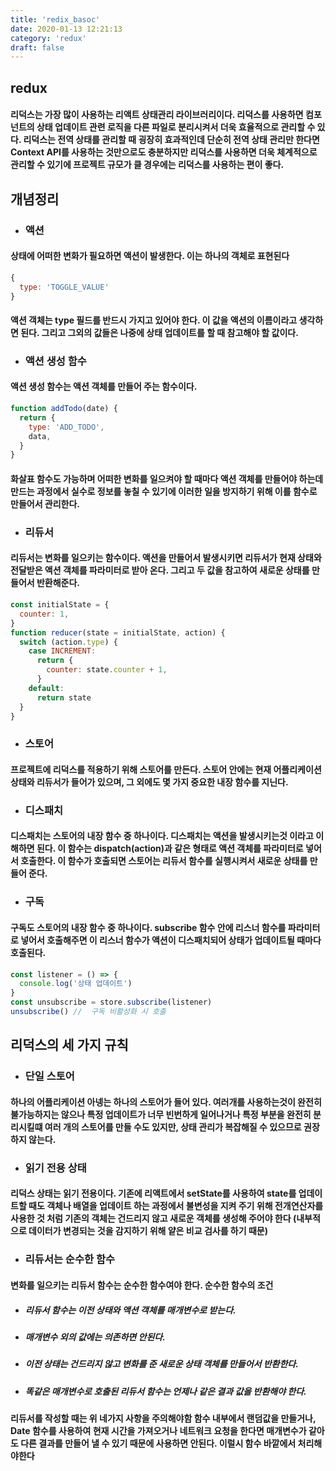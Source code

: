 ```yaml
---
title: 'redix_basoc'
date: 2020-01-13 12:21:13
category: 'redux'
draft: false
---
```


## redux

#### 리덕스는 가장 많이 사용하는 리액트 상태관리 라이브러리이다. 리덕스를 사용하면 컴포넌트의 상태 업데이트 관련 로직을 다른 파일로 분리시켜서 더욱 효율적으로 관리할 수 있다. 리덕스는 전역 상태를 관리할 때 굉장히 효과적인데 단순히 전역 상태 관리만 한다면 Context API를 사용하는 것만으로도 충분하지만 리덕스를 사용하면 더욱 체계적으로 관리할 수 있기에 프로젝트 규모가 클 경우에는 리덕스를 사용하는 편이 좋다.

## 개념정리

- ### 액션

#### 상태에 어떠한 변화가 필요하면 액션이 발생한다. 이는 하나의 객체로 표현된다

```jsx
{
  type: 'TOGGLE_VALUE'
}
```

#### 액션 객체는 type 필드를 반드시 가지고 있어야 한다. 이 값을 액션의 이름이라고 생각하면 된다. 그리고 그외의 값들은 나중에 상태 업데이트를 할 때 참고해야 할 값이다.

- ### 액션 생성 함수

#### 액션 생성 함수는 액션 객체를 만들어 주는 함수이다.

```jsx
function addTodo(date) {
  return {
    type: 'ADD_TODO',
    data,
  }
}
```

#### 화살표 함수도 가능하며 어떠한 변화를 일으켜야 할 때마다 액션 객체를 만들어야 하는데 만드는 과정에서 실수로 정보를 놓칠 수 있기에 이러한 일을 방지하기 위해 이를 함수로 만들어서 관리한다.

- ### 리듀서

#### 리듀서는 변화를 일으키는 함수이다. 액션을 만들어서 발생시키면 리듀서가 현재 상태와 전달받은 액션 객체를 파라미터로 받아 온다. 그리고 두 값을 참고하여 새로운 상태를 만들어서 반환해준다.

```jsx
const initialState = {
  counter: 1,
}
function reducer(state = initialState, action) {
  switch (action.type) {
    case INCREMENT:
      return {
        counter: state.counter + 1,
      }
    default:
      return state
  }
}
```

- ### 스토어

#### 프로젝트에 리덕스를 적용하기 위해 스토어를 만든다. 스토어 안에는 현재 어플리케이션 상태와 리듀서가 들어가 있으며, 그 외에도 몇 가지 중요한 내장 함수를 지닌다.

- ### 디스패치

#### 디스패치는 스토어의 내장 함수 중 하나이다. 디스패치는 액션을 발생시키는것 이라고 이해하면 된다. 이 함수는 dispatch(action)과 같은 형태로 액션 객체를 파라미터로 넣어서 호출한다. 이 함수가 호출되면 스토어는 리듀서 함수를 실행시켜서 새로운 상태를 만들어 준다.

- ### 구독

#### 구독도 스토어의 내장 함수 중 하나이다. subscribe 함수 안에 리스너 함수를 파라미터로 넣어서 호출해주면 이 리스너 함수가 액션이 디스패치되어 상태가 업데이트될 때마다 호출된다.

```jsx
const listener = () => {
  console.log('상태 업데이트')
}
const unsubscribe = store.subscribe(listener)
unsubscribe() //  구독 비활성화 시 호출
```

## 리덕스의 세 가지 규칙

- ### 단일 스토어

#### 하나의 어플리케이션 아넹는 하나의 스토어가 들어 있다. 여러개를 사용하는것이 완전히 불가능하지는 않으나 특정 업데이트가 너무 빈번하게 일어나거나 특정 부분을 완전히 분리시킬떄 여러 개의 스토어를 만들 수도 있지만, 상태 관리가 복잡해질 수 있으므로 권장하지 않는다.

- ### 읽기 전용 상태

#### 리덕스 상태는 읽기 전용이다. 기존에 리액트에서 setState를 사용하여 state를 업데이트할 때도 객체나 배열을 업데이트 하는 과정에서 불변성을 지켜 주기 위해 전개연산자를 사용한 것 처럼 기존의 객체는 건드리지 않고 새로운 객체를 생성해 주어야 한다 (내부적으로 데이터가 변경되는 것을 감지하기 위해 얕은 비교 검사를 하기 때문)

- ### 리듀서는 순수한 함수

#### 변화를 일으키는 리듀서 함수는 순수한 함수여야 한다. 순수한 함수의 조건

- ##### 리듀서 함수는 이전 상태와 액션 객체를 매개변수로 받는다.
- ##### 매개변수 외의 값에는 의존하면 안된다.
- ##### 이전 상태는 건드리지 않고 변화를 준 새로운 상태 객체를 만들어서 반환한다.
- ##### 똑같은 매개변수로 호출된 리듀서 함수는 언제나 같은 결과 값을 반환해야 한다.

#### 리듀서를 작성할 때는 위 네가지 사항을 주의해야함 함수 내부에서 랜덤값을 만들거나, Date 함수를 사용하여 현재 시간을 가져오거나 네트워크 요청을 한다면 매개변수가 같아도 다른 결과를 만들어 낼 수 있기 때문에 사용하면 안된다. 이럴시 함수 바깥에서 처리해야한다

